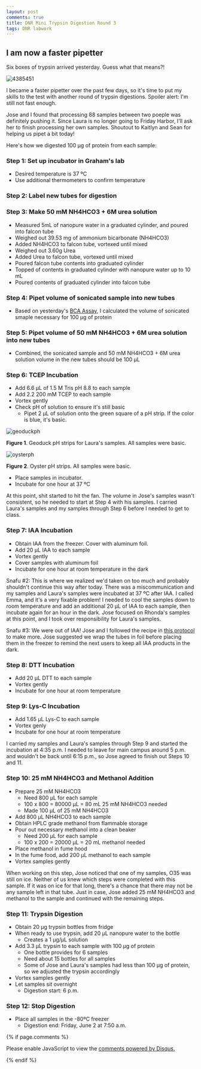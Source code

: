 ```yaml
---
layout: post
comments: true
title: DNR Mini Trypsin Digestion Round 3
tags: DNR labwork
---
```


## I am now a faster pipetter

Six boxes of trypsin arrived yesterday. Guess what that means?!

![4385451](https://cloud.githubusercontent.com/assets/22335838/26665558/6d42c76e-464f-11e7-8d3f-0b7dd0fbded5.jpg)

I became a faster pipetter over the past few days, so it's time to put my skills to the test with another round of trypsin digestions. Spoiler alert: I'm still not fast enough.

Jose and I found that processing 88 samples between two poeple was definitely pushing it. Since Laura is no longer going to Friday Harbor, I'll ask her to finish processing her own samples. Shoutout to Kaitlyn and Sean for helping us pipet a bit today!

Here's how we digested 100 µg of protein from each sample: 

### Step 1: Set up incubator in Graham's lab

- Desired temperature is 37 ºC
- Use additional thermometers to confirm temperature

### Step 2: Label new tubes for digestion

### Step 3: Make 50 mM NH4HCO3 + 6M urea solution

- Measured 5mL of nanopure water in a graduated cylinder, and poured into falcon tube
- Weighed out 39.53 mg of ammonium bicarbonate (NH4HCO3)
- Added NH4HCO3 to falcon tube, vortexed until mixed
- Weighed out 3.60g Urea
- Added Urea to falcon tube, vortexed until mixed
- Poured falcon tube contents into graduated cylinder
- Topped of contents in graduated cylinder with nanopure water up to 10 mL
- Poured contents of graduated cylinder into falcon tube

### Step 4: Pipet volume of sonicated sample into new tubes

- Based on yesterday's [BCA Assay](https://yaaminiv.github.io/DNR-BCA-Assay-Round3/), I calculated the volume of sonicated smaple necessary for 100 µg of protein

### Step 5: Pipet volume of 50 mM NH4HCO3 + 6M urea solution into new tubes
 
- Combined, the sonicated sample and 50 mM NH4HCO3 + 6M urea solution volume in the new tubes should be 100 µL

### Step 6: TCEP Incubation

- Add 6.6 µL of 1.5 M Tris pH 8.8 to each sample
- Add 2.2 200 mM TCEP to each sample
- Vortex gently
- Check pH of solution to ensure it's still basic
  - Pipet 2 µL of solution onto the green square of a pH strip. If the color is blue, it's basic.
  
![geoduckph](https://cloud.githubusercontent.com/assets/22335838/26732995/5d6ffc42-476e-11e7-87c2-8fe5bd4be03d.JPG)

**Figure 1**. Geoduck pH strips for Laura's samples. All samples were basic.

![oysterph](https://cloud.githubusercontent.com/assets/22335838/26732996/5d79e194-476e-11e7-864a-2441aa7d235c.JPG)

**Figure 2**. Oyster pH strips. All samples were basic.

- Place samples in incubator.
- Incubate for one hour at 37 ºC

At this point, shit started to hit the fan. The volume in Jose's samples wasn't consistent, so he needed to start at Step 4 with his samples. I carried Laura's samples and my samples through Step 6 before I needed to get to class.

### Step 7: IAA Incubation

- Obtain IAA from the freezer. Cover with aluminum foil.
- Add 20 µL IAA to each sample
- Vortex gently
- Cover samples with aluminum foil
- Incubate for one hour at room temperature in the dark

Snafu #2: This is where we realized we'd taken on too much and probably shouldn't continue this way after today. There was a miscommunication and my samples and Laura's samples were incubated at 37 ºC after IAA. I called Emma, and it's a very fixable problem! I needed to cool the samples down to room temperature and add an additional 20 µL of IAA to each sample, then incubate again for an hour in the dark. Jose focused on Rhonda's samples at this point, and I took over responsibility for Laura's samples. 

Snafu #3: We were out of IAA! Jose and I followed the recipe in [this protocol](https://github.com/RobertsLab/resources/blob/master/protocols/ProteinprepforMSMS.md) to make more. Jose suggested we wrap the tubes in foil before placing them in the freezer to remind the next users to keep all IAA products in the dark. 

### Step 8: DTT Incubation

- Add 20 µL DTT to each sample
- Vortex gently
- Incubate for one hour at room temperature

### Step 9: Lys-C Incubation

- Add 1.65 µL Lys-C to each sample
- Vortex genly
- Incubate for one hour at room temperature

I carried my samples and Laura's samples through Step 9 and started the incubation at 4:35 p.m. I needed to leave for main campus around 5 p.m. and wouldn't be back until 6:15 p.m., so Jose agreed to finish out Steps 10 and 11.

### Step 10: 25 mM NH4HCO3 and Methanol Addition

- Prepare 25 mM NH4HCO3
  - Need 800 µL for each sample
  - 100 x 800 = 80000 µL = 80 mL 25 mM NH4HCO3 needed
  - Made 100 µL of 25 mM NH4HCO3
- Add 800 µL NH4HCO3 to each sample
- Obtain HPLC grade methanol from flammable storage
- Pour out necessary methanol into a clean beaker
  - Need 200 µL for each sample
  - 100 x 200 = 20000 µL = 20 mL methanol needed
- Place methanol in fume hood
- In the fume food, add 200 µL methanol to each sample
- Vortex samples gently

When working on this step, Jose noticed that one of my samples, O35 was still on ice. Neither of us knew which steps were completed with this sample. If it was on ice for that long, there's a chance that there may not be any sample left in that tube. Just in case, Jose added 25 mM NH4HCO3 and methanol to the sample and continued with the remaining steps.

### Step 11: Trypsin Digestion

- Obtain 20 µg trypsin bottles from fridge
- When ready to use trypsin, add 20 µL nanopure water to the bottle
  - Creates a 1 µg/µL solution
- Add 3.3 µL trypsin to each sample with 100 µg of protein
  - One bottle provides for 6 samples
  - Need about 15 bottles for all samples
  - Some of Jose and Laura's samples had less than 100 µg of protein, so we adjusted the trypsin accordingly
- Vortex samples gently
- Let samples sit overnight
  - Digestion start: 6 p.m.

### Step 12: Stop Digestion

- Place all samples in the -80ºC freezer
  - Digestion end: Friday, June 2 at 7:50 a.m.

{% if page.comments %}

<div id="disqus_thread"></div>
<script>

/**
*  RECOMMENDED CONFIGURATION VARIABLES: EDIT AND UNCOMMENT THE SECTION BELOW TO INSERT DYNAMIC VALUES FROM YOUR PLATFORM OR CMS.
*  LEARN WHY DEFINING THESE VARIABLES IS IMPORTANT: https://disqus.com/admin/universalcode/#configuration-variables*/
/*
var disqus_config = function () {
this.page.url = PAGE_URL;  // Replace PAGE_URL with your page's canonical URL variable
this.page.identifier = PAGE_IDENTIFIER; // Replace PAGE_IDENTIFIER with your page's unique identifier variable
};
*/
(function() { // DON'T EDIT BELOW THIS LINE
var d = document, s = d.createElement('script');
s.src = 'https://the-responsible-grad-student.disqus.com/embed.js';
s.setAttribute('data-timestamp', +new Date());
(d.head || d.body).appendChild(s);
})();
</script>
<noscript>Please enable JavaScript to view the <a href="https://disqus.com/?ref_noscript">comments powered by Disqus.</a></noscript>

{% endif %}

<script id="dsq-count-scr" src="//the-responsible-grad-student.disqus.com/count.js" async></script>
